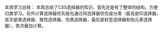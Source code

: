 本周学习总结：
本周总结了CSS选择器的知识，首先还是有了整体的结构，方便归类学习。另外计算选择器优先级先通过将选择器优先级分类（最高是ID选择器，其次是类选择器、属性选择器、伪类选择器，最后是标签选择器和伪元素选择器），依次叠加计算。
